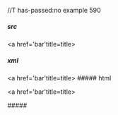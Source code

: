 //T has-passed:no
example 590
##### src
<a href='bar'title=title>
##### xml
<?xml version="1.0" encoding="UTF-8"?>
<!DOCTYPE document SYSTEM "CommonMark.dtd">
<document xmlns="http://commonmark.org/xml/1.0">
  <paragraph>
    <text>&lt;a href='bar'title=title&gt;</text>
  </paragraph>
</document>
##### html
<p>&lt;a href='bar'title=title&gt;</p>
#####
